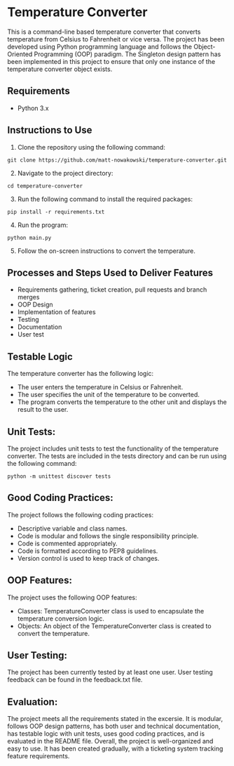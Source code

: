 # Temperature Converter

This is a command-line based temperature converter that converts temperature from Celsius to Fahrenheit or vice versa. The project has been developed using Python programming language and follows the Object-Oriented Programming (OOP) paradigm. The Singleton design pattern has been implemented in this project to ensure that only one instance of the temperature converter object exists.

## Requirements
- Python 3.x

## Instructions to Use
1. Clone the repository using the following command:
```
git clone https://github.com/matt-nowakowski/temperature-converter.git
```

2. Navigate to the project directory:
```
cd temperature-converter
```

3. Run the following command to install the required packages:
```
pip install -r requirements.txt
```

4. Run the program:
```
python main.py
```

5. Follow the on-screen instructions to convert the temperature.

## Processes and Steps Used to Deliver Features
- Requirements gathering, ticket creation, pull requests and branch merges
- OOP Design
- Implementation of features
- Testing
- Documentation
- User test

## Testable Logic
The temperature converter has the following logic:
- The user enters the temperature in Celsius or Fahrenheit.
- The user specifies the unit of the temperature to be converted.
- The program converts the temperature to the other unit and displays the result to the user.

## Unit Tests:
The project includes unit tests to test the functionality of the temperature converter. The tests are included in the tests directory and can be run using the following command:
```
python -m unittest discover tests
```

## Good Coding Practices:

The project follows the following coding practices:

- Descriptive variable and class names.
- Code is modular and follows the single responsibility principle.
- Code is commented appropriately.
- Code is formatted according to PEP8 guidelines.
- Version control is used to keep track of changes.

## OOP Features:

The project uses the following OOP features:

- Classes: TemperatureConverter class is used to encapsulate the temperature conversion logic.
- Objects: An object of the TemperatureConverter class is created to convert the temperature.

## User Testing:

The project has been currently tested by at least one user. User testing feedback can be found in the feedback.txt file.

## Evaluation:

The project meets all the requirements stated in the excersie. It is modular, follows OOP design patterns, has both user and technical documentation, has testable logic with unit tests, uses good coding practices, and is evaluated in the README file. Overall, the project is well-organized and easy to use. It has been created gradually, with a ticketing system tracking feature requirements.